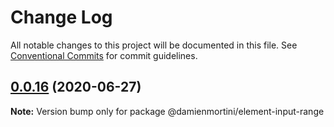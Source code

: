 # Change Log

All notable changes to this project will be documented in this file.
See [Conventional Commits](https://conventionalcommits.org) for commit guidelines.

## [0.0.16](https://github.com/damienmortini/lib/compare/@damienmortini/element-input-range@0.0.15...@damienmortini/element-input-range@0.0.16) (2020-06-27)

**Note:** Version bump only for package @damienmortini/element-input-range
